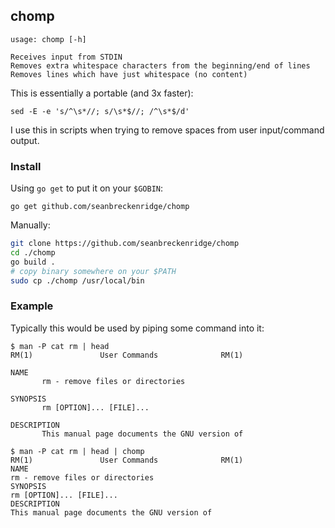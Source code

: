 ## chomp

```
usage: chomp [-h]

Receives input from STDIN
Removes extra whitespace characters from the beginning/end of lines
Removes lines which have just whitespace (no content)
```

This is essentially a portable (and 3x faster):

```
sed -E -e 's/^\s*//; s/\s*$//; /^\s*$/d'
```

I use this in scripts when trying to remove spaces from user input/command output.

### Install

Using `go get` to put it on your `$GOBIN`:

`go get github.com/seanbreckenridge/chomp`

Manually:

```bash
git clone https://github.com/seanbreckenridge/chomp
cd ./chomp
go build .
# copy binary somewhere on your $PATH
sudo cp ./chomp /usr/local/bin
```

### Example

Typically this would be used by piping some command into it:

```
$ man -P cat rm | head
RM(1)               User Commands              RM(1)

NAME
       rm - remove files or directories

SYNOPSIS
       rm [OPTION]... [FILE]...

DESCRIPTION
       This manual page documents the GNU version of
```

```
$ man -P cat rm | head | chomp
RM(1)               User Commands              RM(1)
NAME
rm - remove files or directories
SYNOPSIS
rm [OPTION]... [FILE]...
DESCRIPTION
This manual page documents the GNU version of
```
